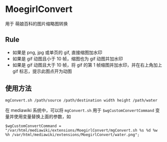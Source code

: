 MoegirlConvert
==============
用于 萌娘百科的图片缩略图转换

## Rule
* 如果是 png, jpg 或单页的 gif, 直接缩图加水印
* 如果是 gif 动图且小于 10 帧，缩图也为 gif 动图并加水印
* 如果是 gif 动图且大于 10 帧，将 gif 的第 1 帧缩图并加水印，并在右上角加上 gif 标志，提示此图点开为动图

## 使用方法
`mgConvert.sh /path/source /path/destination width height /path/water`

在 mediawiki 系统中，可以将 `mgConvert.sh` 用于 `$wgCustomConvertCommand` 变量并使用变量替换上面的参数，如

`$wgCustomConvertCommand = "/var/html/mediawiki/extensions/MoegirlConvert/mgConvert.sh %s %d %w %h /var/html/mediawiki/extensions/MoegirlConvert/water.png";`



